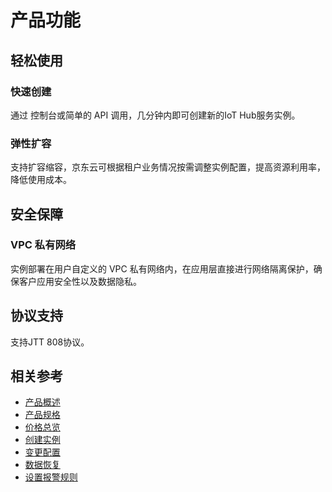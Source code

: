 # 产品功能

## 轻松使用

### 快速创建
通过 控制台或简单的 API 调用，几分钟内即可创建新的IoT Hub服务实例。

### 弹性扩容
支持扩容缩容，京东云可根据租户业务情况按需调整实例配置，提高资源利用率，降低使用成本。

## 安全保障
 
### VPC 私有网络
实例部署在用户自定义的 VPC 私有网络内，在应用层直接进行网络隔离保护，确保客户应用安全性以及数据隐私。

## 协议支持
支持JTT 808协议。

## 相关参考

- [产品概述](../Introduction/Product-Overview.md)
- [产品规格](../Introduction/Specifications.md)
- [价格总览](../Pricing/Price-Overview.md)
- [创建实例](../Getting-Started/Create-Instance.md)
- [变更配置](../Operation-Guide/Instance-Management/Modify-Instance-Spec.md)
- [数据恢复](../Operation-Guide/Backup/Restore-Instance.md)
- [设置报警规则](../Operation-Guide/Monitoring/Alarm-Rules.md)


